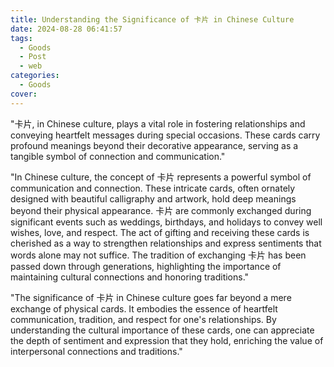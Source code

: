 ```yaml
---
title: Understanding the Significance of 卡片 in Chinese Culture
date: 2024-08-28 06:41:57
tags:
  - Goods
  - Post
  - web
categories:
  - Goods
cover: 
---
```


"卡片, in Chinese culture, plays a vital role in fostering relationships and conveying heartfelt messages during special occasions. These cards carry profound meanings beyond their decorative appearance, serving as a tangible symbol of connection and communication."

"In Chinese culture, the concept of 卡片 represents a powerful symbol of communication and connection. These intricate cards, often ornately designed with beautiful calligraphy and artwork, hold deep meanings beyond their physical appearance. 卡片 are commonly exchanged during significant events such as weddings, birthdays, and holidays to convey well wishes, love, and respect. The act of gifting and receiving these cards is cherished as a way to strengthen relationships and express sentiments that words alone may not suffice. The tradition of exchanging 卡片 has been passed down through generations, highlighting the importance of maintaining cultural connections and honoring traditions."

"The significance of 卡片 in Chinese culture goes far beyond a mere exchange of physical cards. It embodies the essence of heartfelt communication, tradition, and respect for one's relationships. By understanding the cultural importance of these cards, one can appreciate the depth of sentiment and expression that they hold, enriching the value of interpersonal connections and traditions."
